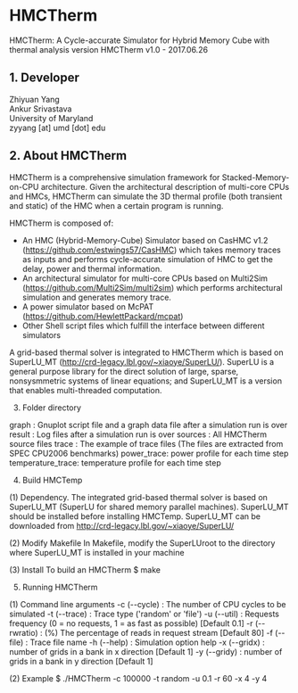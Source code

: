 # HMCTherm
HMCTherm: A Cycle-accurate Simulator for Hybrid Memory Cube with thermal analysis
version HMCTherm v1.0 - 2017.06.26

## 1. Developer 

  Zhiyuan Yang <br />
  Ankur Srivastava <br />
  University of Maryland <br />
  zyyang [at] umd [dot] edu

## 2. About HMCTherm

  HMCTherm is a comprehensive simulation framework for Stacked-Memory-on-CPU architecture. Given the architectural description of multi-core CPUs and HMCs, HMCTherm can simulate the 3D thermal profile (both transient and static) of the HMC when a certain program is running. 

  HMCTherm is composed of: 
  - An HMC (Hybrid-Memory-Cube) Simulator based on CasHMC v1.2 (https://github.com/estwings57/CasHMC) which takes memory traces as inputs and performs cycle-accurate simulation of HMC to get the delay, power and thermal information. 
  - An architectural simulator for multi-core CPUs based on Multi2Sim (https://github.com/Multi2Sim/multi2sim) which performs architectural simulation and generates memory trace.
  - A power simulator based on McPAT (https://github.com/HewlettPackard/mcpat)
  - Other Shell script files which fulfill the interface between different simulators 

  A grid-based thermal solver is integrated to HMCTherm which is based on SuperLU\_MT (http://crd-legacy.lbl.gov/~xiaoye/SuperLU/). SuperLU is a general purpose library for the direct solution of large, sparse, nonsysmmetric systems of linear equations; and SuperLU\_MT is a version that enables multi-threaded computation. 


3. Folder directory

  graph : Gnuplot script file and a graph data file after a simulation run is over
  result : Log files after a simulation run is over
  sources : All HMCTherm source files
  trace : The example of trace files (The files are extracted from SPEC CPU2006 benchmarks)
  power_trace: power profile for each time step
  temperature_trace: temperature profile for each time step 

4. Build HMCTemp 

  (1) Dependency. 
  The integrated grid-based thermal solver is based on SuperLU_MT (SuperLU for shared memory
  parallel machines). SuperLU_MT should be installed before installing HMCTemp. SuperLU_MT 
  can be downloaded from http://crd-legacy.lbl.gov/~xiaoye/SuperLU/

  (2) Modify Makefile
  In Makefile, modify the SuperLUroot to the directory where SuperLU_MT is installed in your
  machine

  (3) Install 
  To build an HMCTherm
  $ make

5. Running HMCTherm
  
  (1) Command line arguments
  -c (--cycle)   : The number of CPU cycles to be simulated
  -t (--trace)   : Trace type ('random' or 'file')
  -u (--util)    : Requests frequency (0 = no requests, 1 = as fast as possible) [Default 0.1]
  -r (--rwratio) : (%) The percentage of reads in request stream [Default 80]
  -f (--file)    : Trace file name
  -h (--help)    : Simulation option help
  -x (--gridx)   : number of grids in a bank in x direction [Default 1]
  -y (--gridy)   : number of grids in a bank in y direction [Default 1]

  (2) Example
  $ ./HMCTherm -c 100000 -t random -u 0.1 -r 60 -x 4 -y 4

